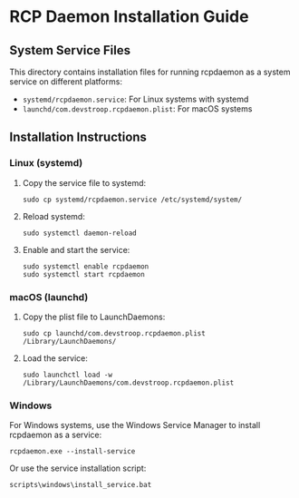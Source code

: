 # RCP Daemon Installation Guide

## System Service Files

This directory contains installation files for running rcpdaemon as a system service on different platforms:

- `systemd/rcpdaemon.service`: For Linux systems with systemd
- `launchd/com.devstroop.rcpdaemon.plist`: For macOS systems

## Installation Instructions

### Linux (systemd)

1. Copy the service file to systemd:
   ```
   sudo cp systemd/rcpdaemon.service /etc/systemd/system/
   ```

2. Reload systemd:
   ```
   sudo systemctl daemon-reload
   ```

3. Enable and start the service:
   ```
   sudo systemctl enable rcpdaemon
   sudo systemctl start rcpdaemon
   ```

### macOS (launchd)

1. Copy the plist file to LaunchDaemons:
   ```
   sudo cp launchd/com.devstroop.rcpdaemon.plist /Library/LaunchDaemons/
   ```

2. Load the service:
   ```
   sudo launchctl load -w /Library/LaunchDaemons/com.devstroop.rcpdaemon.plist
   ```

### Windows

For Windows systems, use the Windows Service Manager to install rcpdaemon as a service:

```
rcpdaemon.exe --install-service
```

Or use the service installation script:

```
scripts\windows\install_service.bat
```
